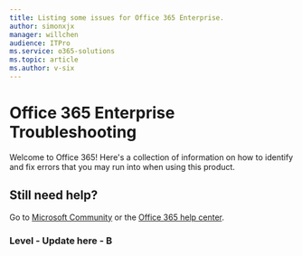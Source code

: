```yaml
---
title: Listing some issues for Office 365 Enterprise.
author: simonxjx
manager: willchen
audience: ITPro
ms.service: o365-solutions
ms.topic: article
ms.author: v-six
---
```


# Office 365 Enterprise Troubleshooting

Welcome to Office 365! Here's a collection of information on how to identify and fix errors that you may run into when using this product.

## Still need help? 

Go to [Microsoft Community](https://nam06.safelinks.protection.outlook.com/?url=https%3A%2F%2Fanswers.microsoft.com%2Fen-us%2Fmsoffice%2Fforum%3Fsort%3DLastReplyDate%26dir%3DDesc%26tab%3DAll%26status%3Dall%26mod%3D%26modAge%3D%26advFil%3D%26postedAfter%3D%26postedBefore%3D%26threadType%3DAll%26isFilterExpanded%3Dfalse%26page%3D1&data=02%7C01%7Cv-todmc%40microsoft.com%7C20e9b1464e26429987c608d767a6f6b9%7C72f988bf86f141af91ab2d7cd011db47%7C1%7C0%7C637091839103200761&sdata=VMVo9o%2BjXPizj8O1XkoEgdHiO%2FsRH4uazHx2yIAY3Os%3D&reserved=0) or the [Office 365 help center](https://nam06.safelinks.protection.outlook.com/?url=https%3A%2F%2Fdocs.microsoft.com%2Fen-us%2FOffice365%2FEnterprise%2F&data=02%7C01%7Cv-todmc%40microsoft.com%7C20e9b1464e26429987c608d767a6f6b9%7C72f988bf86f141af91ab2d7cd011db47%7C1%7C0%7C637091839103210756&sdata=%2F953CZEKBu2kNpITJ4Jv4izvPc2aIANO7FMDaeImdCY%3D&reserved=0).



### Level - Update here - B

